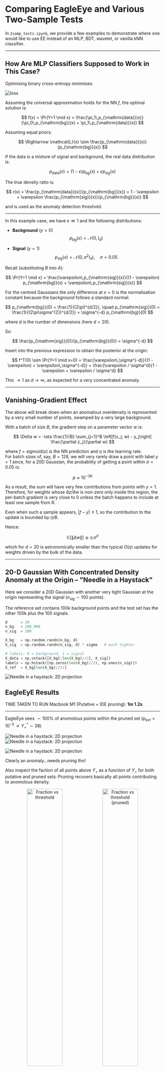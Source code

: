 # Comparing EagleEye and Various Two-Sample Tests

In `2samp_tests.ipynb`, we provide a few examples to demonstrate where one would like to use EE instead of an MLP, BDT, wavelet, or vanilla kNN classifier. 

---

## How Are MLP Classifiers Supposed to Work in This Case?   

Optimising binary cross-entropy minimises:  

![loss](https://latex.codecogs.com/svg.image?\mathcal{L}(f)%20=%20-\mathbb{E}_{x\sim%20p_{\rm%20bg}}[\log(1%20-%20f(x))]%20-%20\mathbb{E}_{x\sim%20p_{\rm%20data}}[\log%20f(x)])

Assuming the universal approximation holds for the NN $f$, the optimal solution is:

$$
f(x) = \Pr(Y=1 \mid x) = \frac{\pi_1\,p_{\mathrm{data}}(x)}{\pi_0\,p_{\mathrm{bg}}(x) + \pi_1\,p_{\mathrm{data}}(x)}
$$

Assuming equal priors:

$$
\Rightarrow \mathcal{L}(x) \sim \frac{p_{\mathrm{data}}(x)}{p_{\mathrm{bg}}(x)}
$$

If the data is a mixture of signal and background, the real data distribution is:

$$
p_{\mathrm{data}}(x) = (1 - \varepsilon) p_{\mathrm{bg}}(x) + \varepsilon p_{\mathrm{sig}}(x)
$$

The true density ratio is:

$$
r(x) = \frac{p_{\mathrm{data}}(x)}{p_{\mathrm{bg}}(x)} = 1 - \varepsilon + \varepsilon \frac{p_{\mathrm{sig}}(x)}{p_{\mathrm{bg}}(x)}
$$

and is used as the anomaly detection threshold.

---

In this example case, we have $\varepsilon \ll 1$ and the following distributions:

* **Background** ($y=0$)  
  $$p_{\mathrm{bg}}(x) = \mathcal{N}(0, I_d)$$  

* **Signal** ($y=1$)  
  $$p_{\mathrm{sig}}(x) = \mathcal{N}(0, \sigma^{2}I_d), \quad \sigma = 0.05$$  

Recall (substituting $B$ into $A$):

$$
\Pr(Y=1 \mid x) = \frac{\varepsilon\,p_{\mathrm{sig}}(x)}{(1 - \varepsilon) p_{\mathrm{bg}}(x) + \varepsilon\,p_{\mathrm{sig}}(x)}
$$

For the centred Gaussians the only difference at $x=0$ is the normalisation constant because the background follows a standard normal:

$$
p_{\mathrm{bg}}(0) = \frac{1}{(2\pi)^{d/2}}, \quad
p_{\mathrm{sig}}(0) = \frac{1}{(2\pi\sigma^{2})^{d/2}} = \sigma^{-d} p_{\mathrm{bg}}(0)
$$

where $d$ is the number of dimensions (here $d = 20$).

So:

$$
\frac{p_{\mathrm{sig}}(0)}{p_{\mathrm{bg}}(0)} = \sigma^{-d}
$$

Insert into the previous expression to obtain the posterior at the origin:

$$
f^T(0) \sim \Pr(Y=1 \mid x=0) = \frac{\varepsilon\,\sigma^{-d}}{(1 - \varepsilon) + \varepsilon\,\sigma^{-d}} = \frac{\varepsilon / \sigma^d}{1 - \varepsilon + \varepsilon / \sigma^d}
$$

This $\to 1$ as $d \to \infty$, as expected for a very concentrated anomaly.

---

## Vanishing-Gradient Effect  

The above will break down when an anomalous overdensity is represented by a very small number of points, swamped by a very large background. 

With a batch of size $B$, the gradient step on a parameter vector $w$ is:

$$
\Delta w = -\eta \frac{1}{B} \sum_{j=1}^B \left[f(x_j; w) - y_j\right] \frac{\partial z_j}{\partial w}
$$

where $f = \text{sigmoid}(x)$ is the NN prediction and $\eta$ is the learning rate.  
For batch sizes of, say, $B=128$, we will very rarely draw a point with label $y=1$ since, for a 20D Gaussian, the probability of getting a point within $\sigma = 0.05$ is:

$$
p \approx 10^{-36}
$$

As a result, the sum will have very few contributions from points with $y=1$. Therefore, for weights whose $\partial z / \partial w$ is non-zero only inside this region, the per-batch gradient is very close to $0$ unless the batch happens to include at least one sample from $R$.

Even when such a sample appears, $|f - y| \leq 1$, so the contribution to the update is bounded by $\eta / B$.

Hence:

$$
\mathbb{E}[\|\Delta w\|] \lesssim \eta\,\sigma^d
$$

which for $d=20$ is astronomically smaller than the typical $O(\eta)$ updates for weights driven by the bulk of the data.

---

## 20-D Gaussian With Concentrated Density Anomaly at the Origin – "Needle in a Haystack"

Here we consider a 20D Gaussian with another very tight Gaussian at the origin representing the signal ($n_{\mathrm{sig}} \sim 100$ points). 

The reference set contains 100k background points and the test set has the other 100k plus the 100 signals.

```python
d      = 20
n_bg   = 200_000
n_sig  = 100         

X_bg   = np.random.randn(n_bg, d)
X_sig  = np.random.randn(n_sig, d) * sigma   # much tighter

# labels: 0 = background, 1 = signal 
X_data = np.vstack([X_bg[:len(X_bg)//2], X_sig])
labels = np.hstack([np.zeros(len(X_bg)//2), np.ones(n_sig)])
X_ref  = X_bg[len(X_bg)//2:]
```
![Needle in a haystack: 2D projection](./MLP_comp_plots/haystack_data.png)



## EagleEyE Results 
TIME TAKEN TO RUN Macbook M1 (Putative + IDE pruning): **1m 1.2s**

-----------
EagleEye sees $\sim100$% of anomolous points within the pruned set ($p_\text{ext}= 10^{-5} \rightarrow \Upsilon^*_+ \sim 38$)

![Needle in a haystack: 2D projection](./MLP_comp_plots/eagleeye_scatter_01_23.png)
![Needle in a haystack: 2D projection](./MLP_comp_plots/eagleeye_scatter_45_67.png)

![Needle in a haystack: 2D projection](./MLP_comp_plots/eagleeye_null_vs_test_hist.png)

Clearly an anomaly...needs pruning tho!

Also inspect the faction of all points above $\Upsilon_+$ as a function of  $\Upsilon_+$ for both putative and pruned sets: Pruning recovers basically all points contributing to anomolous density. 


<p align="center">
  <img src="./MLP_comp_plots/eagleeye_fraction_vs_threshold.png" alt="Fraction vs threshold" width="48%" style="display:inline-block;"/>
  <img src="./MLP_comp_plots/eagleeye_fraction_vs_threshold_pruned.png" alt="Fraction vs threshold (pruned)" width="48%" style="display:inline-block;"/>
</p>


ROC curve: AUC = 0.9999719 (Using true labels)

![Needle in a haystack: 2D projection](./MLP_comp_plots/eagleeye_roc_curve.png)

![Needle in a haystack: 2D projection](./MLP_comp_plots/eagleeye_recall_precision_accuracy_vs_threshold.png)

![Needle in a haystack: 2D projection](./MLP_comp_plots/eagleeye_recall_precision_accuracy_vs_threshold_pruned.png)



## MLP Results 

##### MLP trained to classify bkg vs data (not signal) estimates the likelihood ratio: 

------------

TIME TAKEN TO RUN macbook M1 GPU: **5m 16.2s**

The neural network of course requires extensive hyperparameter tuning, as opposed to a kNN based method like EagleEye that is deterministic and works out of the box. 

- **Input:**  
  - Concatenated reference and data samples, each with `d=20` features.

- **Network Architecture:**  
  - **Input layer:** Shape = number of features (`d=20`)
  - **Hidden layers:** 3 fully connected layers with 64 units each, ReLU activation:
    - Dense(64, activation="relu")
    - Dense(64, activation="relu")
    - Dense(64, activation="relu")
  - **Output layer:**  
    - Dense(1, activation="sigmoid")  

- **Training:**  
  - **Loss:** Binary cross-entropy
  - **Optimizer:** Adam (learning rate = 1e-3)

  - **Validation split:** 20% of training data
  - **Epochs:** 30 (with early stopping)
  - **Batch size:** 128


-----------
Results in some feature space slices - we see that no anomalous points are recovered:

![Needle in a haystack: 2D projection](./MLP_comp_plots/mlp_scatter_01_23.png)
![Needle in a haystack: 2D projection](./MLP_comp_plots/mlp_scatter_45_67.png)

Distribution of the likelihood ratio estimate

![Needle in a haystack: 2D projection](./MLP_comp_plots/mlp_lr_hist.png)



![Needle in a haystack: 2D projection](./MLP_comp_plots/mlp_fraction_vs_threshold.png)

...and the roc curve - not sure whats happening here. Still debugging

ROC curve: AUC = 0.7782 (Using true labels)

![Needle in a haystack: 2D projection](./MLP_comp_plots/mlp_roc_curve.png)

![Needle in a haystack: 2D projection](./MLP_comp_plots/mlp_recall_precision_accuracy_vs_threshold.png)




